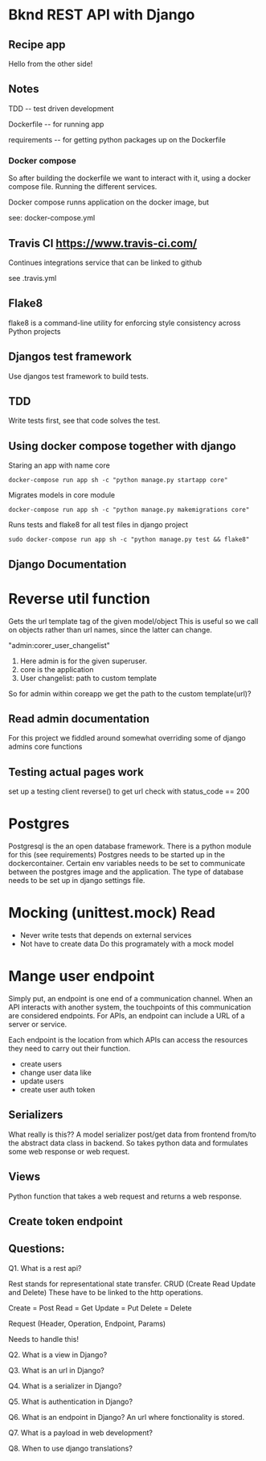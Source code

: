 # Bknd REST API with Django

## Recipe app

Hello from the other side!

## Notes

TDD -- test driven development

Dockerfile -- for running app

requirements -- for getting python packages up on the Dockerfile


### Docker compose

So after building the dockerfile we want to interact with it, using a docker compose file.
Running the different services.


Docker compose runns application on the docker image, but

see: docker-compose.yml


## Travis CI https://www.travis-ci.com/

Continues integrations service that can be linked to github

 see .travis.yml

## Flake8

flake8 is a command-line utility for enforcing style consistency across Python projects

## Djangos test framework

Use djangos test framework to build tests.

## TDD

Write tests first, see that code solves the test.

## Using docker compose together with django

Staring an app with name core

```
docker-compose run app sh -c "python manage.py startapp core"
```

Migrates models in core module 
```
docker-compose run app sh -c "python manage.py makemigrations core"
```

Runs tests and flake8 for all test files in django project
```
sudo docker-compose run app sh -c "python manage.py test && flake8"
```
## Django Documentation

# Reverse util function

Gets the url template tag of the given model/object
This is useful so we call on objects rather than url names, since the latter can change.

"admin:corer\_user\_changelist"
1. Here admin is for the given superuser.
2. core is the application 
3. User changelist: path to custom template

So for admin within coreapp we get the path to the custom template(url)?

## Read admin documentation

For this project we fiddled around somewhat overriding some of django admins
core functions

## Testing actual pages work
 set up a testing client
 reverse() to get url
 check with status_code == 200

# Postgres
 
Postgresql is the an open database framework.
There is a python module for this (see requirements)
Postgres needs to be started up in the dockercontainer.
Certain env variables needs to be set to communicate between the postgres image and the application.
The type of database needs to be set up in django settings file.

# Mocking (unittest.mock) Read
- Never write tests that depends on external services
- Not have to create data
Do this programately with a mock model

# Mange user endpoint

Simply put, an endpoint is one end of a communication channel. When an API interacts with another system, the touchpoints of this communication are considered endpoints. For APIs, an endpoint can include a URL of a server or service. 

Each endpoint is the location from which APIs can access the resources they need to carry out their function.

- create users
- change user data like 
- update users 
- create user auth token


## Serializers

What really is this??
A model serializer post/get data from frontend from/to the abstract data class in backend.
So takes python data and formulates some web response or web request.

## Views

Python function that takes a web request and returns a web response.

## Create token endpoint


## Questions: 

Q1. What is a rest api?

Rest stands for representational state transfer.
CRUD (Create Read Update and Delete)
These have to be linked to the http operations.

Create = Post
Read   = Get
Update = Put
Delete = Delete

Request (Header, Operation, Endpoint, Params)

Needs to handle this!

Q2. What is a view in Django?

Q3. What is an url in Django?

Q4. What is a serializer in Django?

Q5. What is authentication in Django?

Q6. What is an endpoint in Django?
An url where fonctionality is stored.

Q7. What is a payload in web development?

Q8. When to use django translations? 


